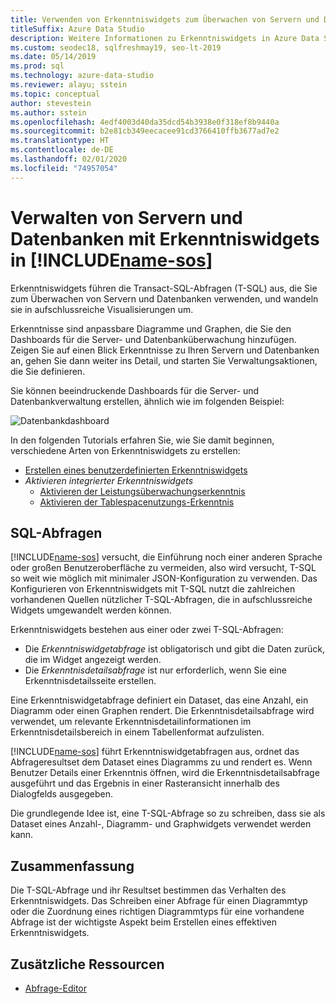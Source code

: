 ```yaml
---
title: Verwenden von Erkenntniswidgets zum Überwachen von Servern und Datenbanken
titleSuffix: Azure Data Studio
description: Weitere Informationen zu Erkenntniswidgets in Azure Data Studio
ms.custom: seodec18, sqlfreshmay19, seo-lt-2019
ms.date: 05/14/2019
ms.prod: sql
ms.technology: azure-data-studio
ms.reviewer: alayu; sstein
ms.topic: conceptual
author: stevestein
ms.author: sstein
ms.openlocfilehash: 4edf4003d40da35dcd54b3938e0f318ef8b9440a
ms.sourcegitcommit: b2e81cb349eecacee91cd3766410ffb3677ad7e2
ms.translationtype: HT
ms.contentlocale: de-DE
ms.lasthandoff: 02/01/2020
ms.locfileid: "74957054"
---
```

# <a name="manage-servers-and-databases-with-insight-widgets-in-includename-sosincludesname-sos-shortmd"></a>Verwalten von Servern und Datenbanken mit Erkenntniswidgets in [!INCLUDE[name-sos](../includes/name-sos-short.md)]

Erkenntniswidgets führen die Transact-SQL-Abfragen (T-SQL) aus, die Sie zum Überwachen von Servern und Datenbanken verwenden, und wandeln sie in aufschlussreiche Visualisierungen um.

Erkenntnisse sind anpassbare Diagramme und Graphen, die Sie den Dashboards für die Server- und Datenbanküberwachung hinzufügen. Zeigen Sie auf einen Blick Erkenntnisse zu Ihren Servern und Datenbanken an, gehen Sie dann weiter ins Detail, und starten Sie Verwaltungsaktionen, die Sie definieren.

Sie können beeindruckende Dashboards für die Server- und Datenbankverwaltung erstellen, ähnlich wie im folgenden Beispiel:

![Datenbankdashboard](media/insight-widgets/database-dashboard.png)

In den folgenden Tutorials erfahren Sie, wie Sie damit beginnen, verschiedene Arten von Erkenntniswidgets zu erstellen:

- [Erstellen eines benutzerdefinierten Erkenntniswidgets](tutorial-build-custom-insight-sql-server.md)
- *Aktivieren integrierter Erkenntniswidgets*
  - [Aktivieren der Leistungsüberwachungserkenntnis](tutorial-qds-sql-server.md)
  - [Aktivieren der Tablespacenutzungs-Erkenntnis](tutorial-table-space-sql-server.md)

## <a name="sql-queries"></a>SQL-Abfragen

[!INCLUDE[name-sos](../includes/name-sos-short.md)] versucht, die Einführung noch einer anderen Sprache oder großen Benutzeroberfläche zu vermeiden, also wird versucht, T-SQL so weit wie möglich mit minimaler JSON-Konfiguration zu verwenden. Das Konfigurieren von Erkenntniswidgets mit T-SQL nutzt die zahlreichen vorhandenen Quellen nützlicher T-SQL-Abfragen, die in aufschlussreiche Widgets umgewandelt werden können.

Erkenntniswidgets bestehen aus einer oder zwei T-SQL-Abfragen:
* Die *Erkenntniswidgetabfrage* ist obligatorisch und gibt die Daten zurück, die im Widget angezeigt werden.
* Die *Erkenntnisdetailsabfrage* ist nur erforderlich, wenn Sie eine Erkenntnisdetailsseite erstellen.

Eine Erkenntniswidgetabfrage definiert ein Dataset, das eine Anzahl, ein Diagramm oder einen Graphen rendert. Die Erkenntnisdetailsabfrage wird verwendet, um relevante Erkenntnisdetailinformationen im Erkenntnisdetailsbereich in einem Tabellenformat aufzulisten. 

[!INCLUDE[name-sos](../includes/name-sos-short.md)] führt Erkenntniswidgetabfragen aus, ordnet das Abfrageresultset dem Dataset eines Diagramms zu und rendert es. Wenn Benutzer Details einer Erkenntnis öffnen, wird die Erkenntnisdetailsabfrage ausgeführt und das Ergebnis in einer Rasteransicht innerhalb des Dialogfelds ausgegeben.

Die grundlegende Idee ist, eine T-SQL-Abfrage so zu schreiben, dass sie als Dataset eines Anzahl-, Diagramm- und Graphwidgets verwendet werden kann. 

## <a name="summary"></a>Zusammenfassung

Die T-SQL-Abfrage und ihr Resultset bestimmen das Verhalten des Erkenntniswidgets. Das Schreiben einer Abfrage für einen Diagrammtyp oder die Zuordnung eines richtigen Diagrammtyps für eine vorhandene Abfrage ist der wichtigste Aspekt beim Erstellen eines effektiven Erkenntniswidgets.



## <a name="additional-resources"></a>Zusätzliche Ressourcen
- [Abfrage-Editor](tutorial-sql-editor.md)

